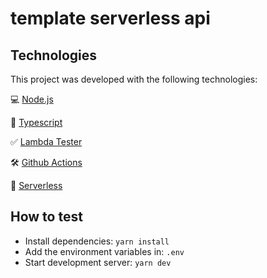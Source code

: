 # template serverless api

## Technologies

This project was developed with the following technologies:

💻 [Node.js](https://nodejs.org/)

🧰 [Typescript](https://www.typescriptlang.org/)

✅ [Lambda Tester](https://github.com/vandium-io/lambda-tester/tree/master/docs)

🛠 [Github Actions](https://github.com/features/actions)

:electric_plug: [Serverless](https://www.serverless.com/)

## How to test

- Install dependencies: `yarn install`
- Add the environment variables in: `.env`
- Start development server: `yarn dev`
